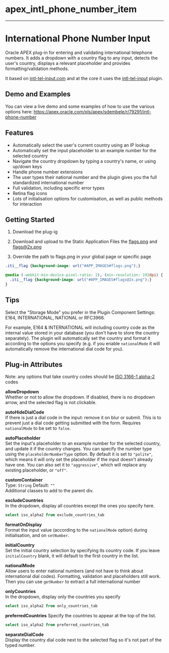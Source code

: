# apex_intl_phone_number_item

---

# International Phone Number Input
Oracle APEX plug-in for entering and validating international telephone numbers. It adds a dropdown with a country flag to any input, detects the user's country, displays a relevant placeholder and provides formatting/validation methods.

It based on [intl-tel-input.com](http://intl-tel-input.com) and at the core it uses the [intl-tel-input](https://github.com/jackocnr/intl-tel-input) plugin.


## Demo and Examples

You can view a live demo and some examples of how to use the various options here: https://apex.oracle.com/pls/apex/sdembele/r/79291/intl-phone-number


## Features

* Automatically select the user's current country using an IP lookup
* Automatically set the input placeholder to an example number for the selected country
* Navigate the country dropdown by typing a country's name, or using up/down keys
* Handle phone number extensions
* The user types their national number and the plugin gives you the full standardized international number
* Full validation, including specific error types
* Retina flag icons
* Lots of initialisation options for customisation, as well as public methods for interaction

## Getting Started

1. Download the plug-ig

2. Download and upload to the Static Application Files the [flags.png](flags.png) and [flags@2x.png](flags@2x.png)

3. Override the path to flags.png in your global page or specific page
  ```css
  .iti__flag {background-image: url("#APP_IMAGES#flags.png");}

  @media (-webkit-min-device-pixel-ratio: 2), (min-resolution: 192dpi) {
    .iti__flag {background-image: url("#APP_IMAGES#flags@2x.png");}
  }
  ```

## Tips

Select the "Storage Mode" you prefer in the Plugin Component Settings: E164, INTERNATIONAL, NATIONAL or RFC3966.

For example, E164 & INTERNATIONAL will including country code as the internal value stored in your database (you don't have to store the country separately).  The plugin will automatically set the country and format it according to the options you specify (e.g. if you enable `nationalMode` it will automatically remove the international dial code for you).


## Plug-in Attributes
Note: any options that take country codes should be [ISO 3166-1 alpha-2](http://en.wikipedia.org/wiki/ISO_3166-1_alpha-2) codes  

**allowDropdown**  
Whether or not to allow the dropdown. If disabled, there is no dropdown arrow, and the selected flag is not clickable.

**autoHideDialCode**  
If there is just a dial code in the input: remove it on blur or submit. This is to prevent just a dial code getting submitted with the form. Requires `nationalMode` to be set to `false`.

**autoPlaceholder**  
Set the input's placeholder to an example number for the selected country, and update it if the country changes. You can specify the number type using the `placeholderNumberType` option. By default it is set to `"polite"`, which means it will only set the placeholder if the input doesn't already have one. You can also set it to `"aggressive"`, which will replace any existing placeholder, or `"off"`.

**customContainer**  
Type: `String` Default: `""`  
Additional classes to add to the parent div.

**excludeCountries**   
In the dropdown, display all countries except the ones you specify here.
```sql 
select iso_alpha2 from exclude_countries_tab
```
**formatOnDisplay**  
Format the input value (according to the `nationalMode` option) during initialisation, and on `setNumber`.

**initialCountry**  
Set the initial country selection by specifying its country code.
If you leave `initialCountry` blank, it will default to the first country in the list.

**nationalMode**  
Allow users to enter national numbers (and not have to think about international dial codes). Formatting, validation and placeholders still work. Then you can use `getNumber` to extract a full international number

**onlyCountries**  
In the dropdown, display only the countries you specify
```sql 
select iso_alpha2 from only_countries_tab
```


**preferredCountries**
Specify the countries to appear at the top of the list.
```sql 
select iso_alpha2 from preferred_countries_tab
```

**separateDialCode**   
Display the country dial code next to the selected flag so it's not part of the typed number.
